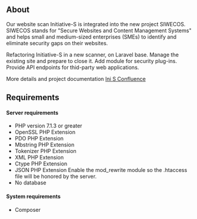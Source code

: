 ## About
Our website scan Initiative-S is integrated into the new project SIWECOS. SIWECOS stands for "Secure Websites and Content Management Systems" and helps small and medium-sized enterprises (SMEs) to identify and eliminate security gaps on their websites.

Refactoring Initiative-S in a new scanner, on Laravel base. Manage the existing site and prepare to close it. Add module for security plug-ins. Provide API endpoints for thid-party web applications.

More details and project documentation [Ini S Confluence](https://partnerspace.atlassian.net/wiki/spaces/INS/overview)

## Requirements
#### Server requirements

* PHP version 7.1.3 or greater
* OpenSSL PHP Extension
* PDO PHP Extension
* Mbstring PHP Extension
* Tokenizer PHP Extension
* XML PHP Extension
* Ctype PHP Extension
* JSON PHP Extension
Enable the mod_rewrite module so the .htaccess file will be honored by the server.
* No database

#### System requirements
* Composer

